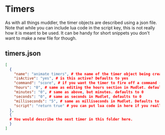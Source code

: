 # Timers

As with all things muddler, the timer objects are described using a json file. Note that while you can include lua code in the script key, this is not really how it is meant  to be used. It can be handy for short snippets you don't want to make a new file for though.

## timers.json

```json
[
  {
    "name": "animate timers", # the name of the timer object being created
    "isActive": "yes", # is this active? Defaults to yes
    "command": "score", # if you want the timer to fire off a command (like the command field in the editor) put it here
    "hours": "0", # same as editing the hours section in Mudlet. defaults to 0
    "minutes": "0", # same as above, but minutes. defaults to 0
    "seconds": "0", # same as seconds in Mudlet, defaults to 0
    "milliseconds": "5", # same as milliseconds in Mudlet. Defaults to 0.
    "script": "return true" # you can put lua code in here if you really want. Defaults to reading $name.lua from same folder. Spaces are changed to _
  },
  {
  # You would describe the next timer in this folder here.
  }
]
```
